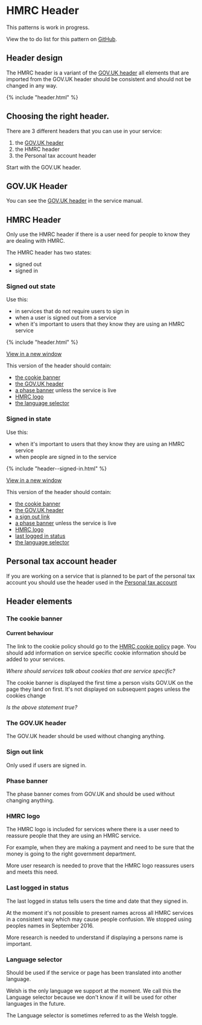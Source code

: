 # HMRC Header

<div class="alert alert--info">
  <p class="alert__message">This patterns is work in progress.</p>
  <p class="alert__message">View the to do list for this pattern on <a href="https://github.com/hmrc/design-language-documentation/issues/4">GitHub</a>.</p>
</div>
  

## Header design

The HMRC header is a variant of the [GOV.UK header](https://www.gov.uk/service-manual/design/add-the-govuk-header-and-footer) all elements that are imported from the GOV.UK header should be consistent and should not be changed in any way.

<div class="example">
  <div class="scale-wrapper">
    <div class="scale">{% include "header.html" %}</div>
  </div>
</div>

## Choosing the right header.

There are 3 different headers that you can use in your service:

1. the [GOV.UK header](https://www.gov.uk/service-manual/design/add-the-govuk-header-and-footer)
2. the HMRC header
3. the Personal tax account header

Start with the GOV.UK header.

## GOV.UK Header

You can see the [GOV.UK header](https://www.gov.uk/service-manual/design/add-the-govuk-header-and-footer) in the service manual.

## HMRC Header

Only use the HMRC header if there is a user need for people to know they are dealing with HMRC.

The HMRC header has two states:

-  signed out
-  signed in

### Signed out state

Use this:

- in services that do not require users to sign in
- when a user is signed out from a service
- when it's important to users that they know they are using an HMRC service

<div class="example">
  <div class="scale-wrapper">
    <div class="scale">{% include "header.html" %}</div>
  </div>
</div>

[View in a new window](blank/header.html)

This version of the header should contain:

- [the cookie banner](#the-cookie-banner)
- [the GOV.UK header](#the-gov.uk-header)
- [a phase banner](#phase-banner) unless the service is live
- [HMRC logo](#hmrc-logo)
- [the language selector](#language-selector)

### Signed in state

Use this:

- when it's important to users that they know they are using an HMRC service
- when people are signed in to the service

<div class="example">
  <div class="scale-wrapper">
    <div class="scale">{% include "header--signed-in.html" %}</div>
  </div>
</div>

[View in a new window](header--signed-in.html)

This version of the header should contain:

- [the cookie banner](#the-cookie-banner)
- [the GOV.UK header](#the-gov.uk-header)
- [a sign out link](#sign-out-link)
- [a phase banner](#phase-banner) unless the service is live
- [HMRC logo](#hmrc-logo)
- [last logged in status](#last-logged-in-status)
- [the language selector](#language-selector)

## Personal tax account header

If you are working on a service that is planned to be part of the personal tax account you should use the header used in the [Personal tax account](#)

## Header elements

### The cookie banner

#### Current behaviour

The link to the cookie policy should go to the [HMRC cookie policy](#) page. You should add information on service specific cookie information should be added to your services.

*Where should services talk about cookies that are service specific?*

The cookie banner is displayed the first time a person visits GOV.UK on the page they land on first. It's not displayed on subsequent pages unless the cookies change

*Is the above statement true?*

### The GOV.UK header

The GOV.UK header should be used without changing anything.

### Sign out link

Only used if users are signed in.

### Phase banner

The phase banner comes from GOV.UK and should be used without changing anything.

### HMRC logo

The HMRC logo is included for services where there is a user need to reassure people that they are using an HMRC service.

For example, when they are making a payment and need to be sure that the money is going to the right government department.

More user research is needed to prove that the HMRC logo reassures users and meets this need.

### Last logged in status

The last logged in status tells users the time and date that they signed in.

At the moment it's not possible to present names across all HMRC services in a consistent way which may cause people confusion. We stopped using peoples names in September 2016.

More research is needed to understand if displaying a persons name is important.

### Language selector

Should be used if the service or page has been translated into another language. 

Welsh is the only language we support at the moment. We call this the Language selector because we don't know if it will be used for other languages in the future. 

The Language selector is sometimes referred to as the Welsh toggle.